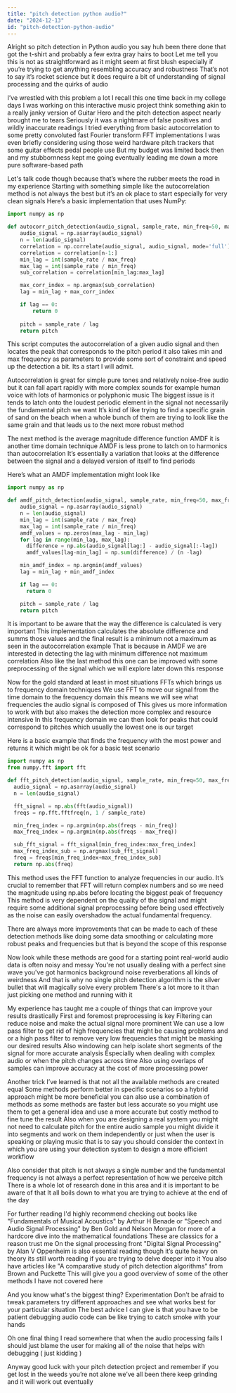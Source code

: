 ```yaml
---
title: "pitch detection python audio?"
date: "2024-12-13"
id: "pitch-detection-python-audio"
---
```


Alright so pitch detection in Python audio you say huh been there done that got the t-shirt and probably a few extra gray hairs to boot Let me tell you this is not as straightforward as it might seem at first blush especially if you’re trying to get anything resembling accuracy and robustness That’s not to say it’s rocket science but it does require a bit of understanding of signal processing and the quirks of audio

I’ve wrestled with this problem a lot I recall this one time back in my college days I was working on this interactive music project think something akin to a really janky version of Guitar Hero and the pitch detection aspect nearly brought me to tears Seriously it was a nightmare of false positives and wildly inaccurate readings I tried everything from basic autocorrelation to some pretty convoluted fast Fourier transform FFT implementations I was even briefly considering using those weird hardware pitch trackers that some guitar effects pedal people use But my budget was limited back then and my stubbornness kept me going eventually leading me down a more pure software-based path

Let's talk code though because that’s where the rubber meets the road in my experience Starting with something simple like the autocorrelation method is not always the best but it’s an ok place to start especially for very clean signals Here’s a basic implementation that uses NumPy:

```python
import numpy as np

def autocorr_pitch_detection(audio_signal, sample_rate, min_freq=50, max_freq=1000):
    audio_signal = np.asarray(audio_signal)
    n = len(audio_signal)
    correlation = np.correlate(audio_signal, audio_signal, mode='full')
    correlation = correlation[n-1:]
    min_lag = int(sample_rate / max_freq)
    max_lag = int(sample_rate / min_freq)
    sub_correlation = correlation[min_lag:max_lag]

    max_corr_index = np.argmax(sub_correlation)
    lag = min_lag + max_corr_index

    if lag == 0:
        return 0
    
    pitch = sample_rate / lag
    return pitch
```
This script computes the autocorrelation of a given audio signal and then locates the peak that corresponds to the pitch period it also takes min and max frequency as parameters to provide some sort of constraint and speed up the detection a bit. Its a start I will admit.

Autocorrelation is great for simple pure tones and relatively noise-free audio but it can fall apart rapidly with more complex sounds for example human voice with lots of harmonics or polyphonic music The biggest issue is it tends to latch onto the loudest periodic element in the signal not necessarily the fundamental pitch we want It’s kind of like trying to find a specific grain of sand on the beach when a whole bunch of them are trying to look like the same grain and that leads us to the next more robust method

The next method is the average magnitude difference function AMDF it is another time domain technique AMDF is less prone to latch on to harmonics than autocorrelation It’s essentially a variation that looks at the difference between the signal and a delayed version of itself to find periods

Here’s what an AMDF implementation might look like

```python
import numpy as np

def amdf_pitch_detection(audio_signal, sample_rate, min_freq=50, max_freq=1000):
    audio_signal = np.asarray(audio_signal)
    n = len(audio_signal)
    min_lag = int(sample_rate / max_freq)
    max_lag = int(sample_rate / min_freq)
    amdf_values = np.zeros(max_lag - min_lag)
    for lag in range(min_lag, max_lag):
      difference = np.abs(audio_signal[lag:] - audio_signal[:-lag])
      amdf_values[lag-min_lag] = np.sum(difference) / (n -lag)

    min_amdf_index = np.argmin(amdf_values)
    lag = min_lag + min_amdf_index

    if lag == 0:
      return 0

    pitch = sample_rate / lag
    return pitch
```
It is important to be aware that the way the difference is calculated is very important This implementation calculates the absolute difference and summs those values and the final result is a minimum not a maximum as seen in the autocorrelation example That is because in AMDF we are interested in detecting the lag with minimum difference not maximum correlation Also like the last method this one can be improved with some preprocessing of the signal which we will explore later down this response

Now for the gold standard at least in most situations FFTs which brings us to frequency domain techniques We use FFT to move our signal from the time domain to the frequency domain this means we will see what frequencies the audio signal is composed of This gives us more information to work with but also makes the detection more complex and resource intensive In this frequency domain we can then look for peaks that could correspond to pitches which usually the lowest one is our target

Here is a basic example that finds the frequency with the most power and returns it which might be ok for a basic test scenario

```python
import numpy as np
from numpy.fft import fft

def fft_pitch_detection(audio_signal, sample_rate, min_freq=50, max_freq=1000):
  audio_signal = np.asarray(audio_signal)
  n = len(audio_signal)

  fft_signal = np.abs(fft(audio_signal))
  freqs = np.fft.fftfreq(n, 1 / sample_rate)

  min_freq_index = np.argmin(np.abs(freqs - min_freq))
  max_freq_index = np.argmin(np.abs(freqs - max_freq))

  sub_fft_signal = fft_signal[min_freq_index:max_freq_index]
  max_freq_index_sub = np.argmax(sub_fft_signal)
  freq = freqs[min_freq_index+max_freq_index_sub]
  return np.abs(freq)
```
This method uses the FFT function to analyze frequencies in our audio. It’s crucial to remember that FFT will return complex numbers and so we need the magnitude using np.abs before locating the biggest peak of frequency This method is very dependent on the quality of the signal and might require some additional signal preprocessing before being used effectively as the noise can easily overshadow the actual fundamental frequency.

There are always more improvements that can be made to each of these detection methods like doing some data smoothing or calculating more robust peaks and frequencies but that is beyond the scope of this response

Now look while these methods are good for a starting point real-world audio data is often noisy and messy You're not usually dealing with a perfect sine wave you've got harmonics background noise reverberations all kinds of weirdness And that is why no single pitch detection algorithm is the silver bullet that will magically solve every problem There's a lot more to it than just picking one method and running with it

My experience has taught me a couple of things that can improve your results drastically First and foremost preprocessing is key Filtering can reduce noise and make the actual signal more prominent We can use a low pass filter to get rid of high frequencies that might be causing problems and or a high pass filter to remove very low frequencies that might be masking our desired results Also windowing can help isolate short segments of the signal for more accurate analysis Especially when dealing with complex audio or when the pitch changes across time Also using overlaps of samples can improve accuracy at the cost of more processing power

Another trick I’ve learned is that not all the available methods are created equal Some methods perform better in specific scenarios so a hybrid approach might be more beneficial you can also use a combination of methods as some methods are faster but less accurate so you might use them to get a general idea and use a more accurate but costly method to fine tune the result Also when you are designing a real system you might not need to calculate pitch for the entire audio sample you might divide it into segments and work on them independently or just when the user is speaking or playing music that is to say you should consider the context in which you are using your detection system to design a more efficient workflow

Also consider that pitch is not always a single number and the fundamental frequency is not always a perfect representation of how we perceive pitch There is a whole lot of research done in this area and it is important to be aware of that It all boils down to what you are trying to achieve at the end of the day

For further reading I'd highly recommend checking out books like "Fundamentals of Musical Acoustics" by Arthur H Benade or "Speech and Audio Signal Processing" by Ben Gold and Nelson Morgan for more of a hardcore dive into the mathematical foundations These are classics for a reason trust me On the signal processing front "Digital Signal Processing" by Alan V Oppenheim is also essential reading though it’s quite heavy on theory its still worth reading if you are trying to delve deeper into it You also have articles like "A comparative study of pitch detection algorithms" from Brown and Puckette This will give you a good overview of some of the other methods I have not covered here

And you know what's the biggest thing? Experimentation Don’t be afraid to tweak parameters try different approaches and see what works best for your particular situation The best advice I can give is that you have to be patient debugging audio code can be like trying to catch smoke with your hands

Oh one final thing I read somewhere that when the audio processing fails I should just blame the user for making all of the noise that helps with debugging ( just kidding )

Anyway good luck with your pitch detection project and remember if you get lost in the weeds you’re not alone we’ve all been there keep grinding and it will work out eventually
